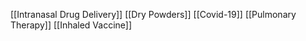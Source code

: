 [[Intranasal Drug Delivery]]
[[Dry Powders]]
[[Covid-19]]
[[Pulmonary Therapy]]
[[Inhaled Vaccine]]
